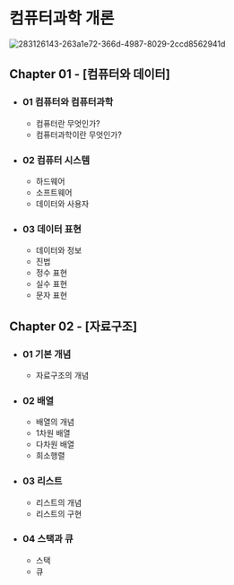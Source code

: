 # 컴퓨터과학 개론
![283126143-263a1e72-366d-4987-8029-2ccd8562941d](https://github.com/JIN071217/Dev_Reading_Growth/assets/141616658/8789eb2d-258f-44bc-9b55-993638cc21a9)
## Chapter 01 - [컴퓨터와 데이터]
* ### 01 컴퓨터와 컴퓨터과학
  * 컴퓨터란 무엇인가?
  * 컴퓨터과학이란 무엇인가?
* ### 02 컴퓨터 시스템
  * 하드웨어
  * 소프트웨어
  * 데이터와 사용자
* ### 03 데이터 표현
  * 데이터와 정보
  * 진법
  * 정수 표현
  * 실수 표현
  * 문자 표현

## Chapter 02 - [자료구조]
* ### 01 기본 개념
  * 자료구조의 개념
* ### 02 배열
  * 배열의 개념
  * 1차원 배열
  * 다차원 배열
  * 희소행렬
* ### 03 리스트
  * 리스트의 개념
  * 리스트의 구현
* ### 04 스택과 큐
  * 스택
  * 큐
  
